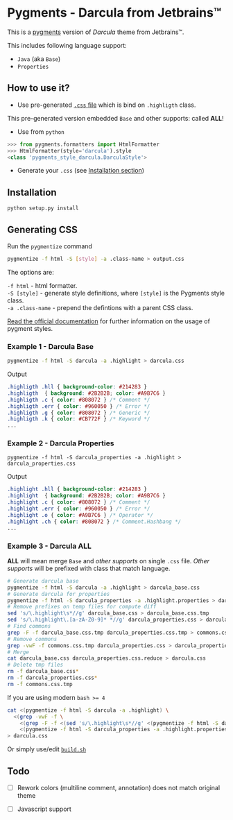# Pygments - Darcula from Jetbrains™

This is a [pygments](http://pygments.org/) version of *Darcula* theme from Jetbrains™.

This includes following language support:

- `Java` (aka `Base`)
- `Properties`

## How to use it?

- Use pre-generated [`.css` file](darcula.css) which is bind on `.highligth` class.
	
This pre-generated version embedded `Base` and other supports: called **ALL**!	

- Use from `python`

```python
>>> from pygments.formatters import HtmlFormatter
>>> HtmlFormatter(style='darcula').style
<class 'pygments_style_darcula.DarculaStyle'>
```

- Generate your `.css` (see [Installation section](#generating-css))

## Installation

```
python setup.py install
```

## Generating CSS

Run the `pygmentize` command

```bash
pygmentize -f html -S [style] -a .class-name > output.css
```

The options are:

`-f html` - html formatter.  
`-S [style]` - generate style definitions, where `[style]` is the Pygments style class.  
`-a .class-name` - prepend the defintions with a parent CSS class.

[Read the official documentation](http://pygments.org/docs/) for further information on the usage of pygment styles.

### Example 1 - Darcula Base

```bash
pygmentize -f html -S darcula -a .highlight > darcula.css
```

Output

```css
.highligth .hll { background-color: #214283 }
.highligth  { background: #2B2B2B; color: #A9B7C6 }
.highligth .c { color: #808072 } /* Comment */
.highligth .err { color: #960050 } /* Error */
.highligth .g { color: #808072 } /* Generic */
.highligth .k { color: #CB772F } /* Keyword */
...
```

### Example 2 - Darcula Properties

```
pygmentize -f html -S darcula_properties -a .highlight > darcula_properties.css
```

Output

```css
.highlight .hll { background-color: #214283 }
.highlight  { background: #2B2B2B; color: #A9B7C6 }
.highlight .c { color: #808072 } /* Comment */
.highlight .err { color: #960050 } /* Error */
.highlight .o { color: #A9B7C6 } /* Operator */
.highlight .ch { color: #808072 } /* Comment.Hashbang */
...
```

### Example 3 - Darcula **ALL**

**ALL** will mean merge `Base` and *other supports* on single `.css` file. *Other supports* will be prefixed with class that match language.

```bash
# Generate darcula base 
pygmentize -f html -S darcula -a .highlight > darcula_base.css
# Generate darcula for properties
pygmentize -f html -S darcula_properties -a .highlight.properties > darcula_properties.css
# Remove prefixes on temp files for compute diff
sed 's/\.highlight\s*//g' darcula_base.css > darcula_base.css.tmp
sed 's/\.highlight\.[a-zA-Z0-9]* *//g' darcula_properties.css > darcula_properties.css.tmp
# Find commons
grep -F -f darcula_base.css.tmp darcula_properties.css.tmp > commons.css.tmp
# Remove commons
grep -vwF -f commons.css.tmp darcula_properties.css > darcula_properties.css.reduce
# Merge
cat darcula_base.css darcula_properties.css.reduce > darcula.css
# Delete tmp files
rm -f darcula_base.css*
rm -f darcula_properties.css*
rm -f commons.css.tmp
```

If you are using modern `bash >= 4`

```bash
cat <(pygmentize -f html -S darcula -a .highlight) \
  <(grep -vwF -f \
    <(grep -F -f <(sed 's/\.highlight\s*//g' <(pygmentize -f html -S darcula -a .highlight)) <(sed 's/\.highlight\.[a-zA-Z0-9]* *//g' <(pygmentize -f html -S darcula_properties -a .highlight.properties))) \
    <(pygmentize -f html -S darcula_properties -a .highlight.properties)) \
> darcula.css
```

Or simply use/edit [`build.sh`](build.sh)

## Todo

- [ ] Rework colors (multiline comment, annotation) does not match original theme
- [ ] Javascript support 

